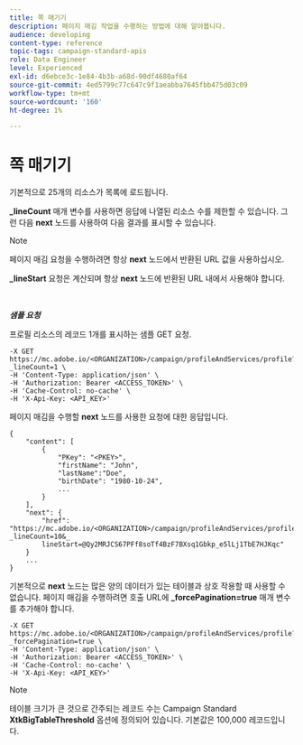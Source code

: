 ```yaml
---
title: 쪽 매기기
description: 페이지 매김 작업을 수행하는 방법에 대해 알아봅니다.
audience: developing
content-type: reference
topic-tags: campaign-standard-apis
role: Data Engineer
level: Experienced
exl-id: d6ebce3c-1e84-4b3b-a68d-90df4680af64
source-git-commit: 4ed5799c77c647c9f1aeabba7645fbb475d03c09
workflow-type: tm+mt
source-wordcount: '160'
ht-degree: 1%

---
```


# 쪽 매기기

기본적으로 25개의 리소스가 목록에 로드됩니다.

**_lineCount** 매개 변수를 사용하면 응답에 나열된 리소스 수를 제한할 수 있습니다.  그런 다음 **next** 노드를 사용하여 다음 결과를 표시할 수 있습니다.

>[!NOTE]
>
>페이지 매김 요청을 수행하려면 항상 **next** 노드에서 반환된 URL 값을 사용하십시오.
>
>**_lineStart** 요청은 계산되며 항상 **next** 노드에 반환된 URL 내에서 사용해야 합니다.

<br/>

***샘플 요청***

프로필 리소스의 레코드 1개를 표시하는 샘플 GET 요청.

```
-X GET https://mc.adobe.io/<ORGANIZATION>/campaign/profileAndServices/profile?_lineCount=1 \
-H 'Content-Type: application/json' \
-H 'Authorization: Bearer <ACCESS_TOKEN>' \
-H 'Cache-Control: no-cache' \
-H 'X-Api-Key: <API_KEY>'
```

페이지 매김을 수행할 **next** 노드를 사용한 요청에 대한 응답입니다.

```
{
    "content": [
        {
            "PKey": "<PKEY>",
            "firstName": "John",
            "lastName":"Doe",
            "birthDate": "1980-10-24",
            ...
        }
    ],
    "next": {
        "href": "https://mc.adobe.io/<ORGANIZATION>/campaign/profileAndServices/profile/email?_lineCount=10&_
        lineStart=@Qy2MRJCS67PFf8soTf4BzF7BXsq1Gbkp_e5lLj1TbE7HJKqc"
    }
    ...
}
```

기본적으로 **next** 노드는 많은 양의 데이터가 있는 테이블과 상호 작용할 때 사용할 수 없습니다. 페이지 매김을 수행하려면 호출 URL에 **_forcePagination=true** 매개 변수를 추가해야 합니다.

```
-X GET https://mc.adobe.io/<ORGANIZATION>/campaign/profileAndServices/profile?_forcePagination=true \
-H 'Content-Type: application/json' \
-H 'Authorization: Bearer <ACCESS_TOKEN>' \
-H 'Cache-Control: no-cache' \
-H 'X-Api-Key: <API_KEY>'
```

>[!NOTE]
>
>테이블 크기가 큰 것으로 간주되는 레코드 수는 Campaign Standard **XtkBigTableThreshold** 옵션에 정의되어 있습니다. 기본값은 100,000 레코드입니다.
